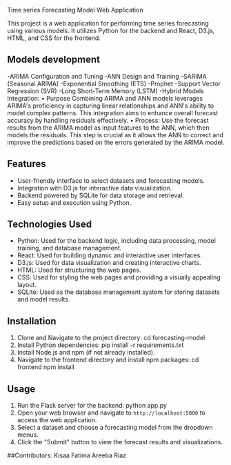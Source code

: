 Time series Forecasting Model Web Application

This project is a web application for performing time series forecasting using various models. It utilizes Python for the backend and React, D3.js, HTML, and CSS for the frontend.
## Models development 
-ARIMA Configuration and Tuning
-ANN Design and Training
-SARIMA (Seasonal ARIMA)
-Exponential Smoothing (ETS)
-Prophet
-Support Vector Regression (SVR)
-Long Short-Term Memory (LSTM)
-Hybrid Models Integration:
• Purpose Combining ARIMA and ANN models leverages ARIMA's proficiency in capturing linear
relationships and ANN's ability to model complex patterns. This integration aims to enhance overall
forecast accuracy by handling residuals effectively.
• Process: Use the forecast results from the ARIMA model as input features to the ANN, which then
models the residuals. This step is crucial as it allows the ANN to correct and improve the predictions
based on the errors generated by the ARIMA model.

## Features

- User-friendly interface to select datasets and forecasting models.
- Integration with D3.js for interactive data visualization.
- Backend powered by SQLite for data storage and retrieval.
- Easy setup and execution using Python.

## Technologies Used

- Python: Used for the backend logic, including data processing, model training, and database management.
- React: Used for building dynamic and interactive user interfaces.
- D3.js: Used for data visualization and creating interactive charts.
- HTML: Used for structuring the web pages.
- CSS: Used for styling the web pages and providing a visually appealing layout.
- SQLite: Used as the database management system for storing datasets and model results.

## Installation
1. Clone and Navigate to the project directory:
cd forecasting-model
2. Install Python dependencies:
pip install -r requirements.txt
4. Install Node.js and npm (if not already installed).
5. Navigate to the frontend directory and install npm packages:
cd frontend
npm install

## Usage
1. Run the Flask server for the backend: 
	python app.py
2. Open your web browser and navigate to `http://localhost:5000` to access the web application.
3. Select a dataset and choose a forecasting model from the dropdown menus.
4. Click the "Submit" button to view the forecast results and visualizations.

##Contributors:
Kisaa Fatima
Areeba Riaz

